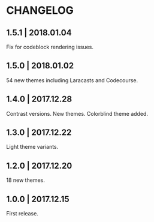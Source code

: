 # CHANGELOG

## 1.5.1 | 2018.01.04

Fix for codeblock rendering issues.

## 1.5.0 | 2018.01.02

54 new themes including Laracasts and Codecourse.

## 1.4.0 | 2017.12.28

Contrast versions. New themes. Colorblind theme added.

## 1.3.0 | 2017.12.22

Light theme variants.

## 1.2.0 | 2017.12.20

18 new themes.

## 1.0.0 | 2017.12.15

First release.